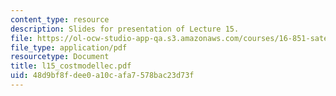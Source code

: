 ```yaml
---
content_type: resource
description: Slides for presentation of Lecture 15.
file: https://ol-ocw-studio-app-qa.s3.amazonaws.com/courses/16-851-satellite-engineering-fall-2003/48d9bf8fdee0a10cafa7578bac23d73f_l15_costmodellec.pdf
file_type: application/pdf
resourcetype: Document
title: l15_costmodellec.pdf
uid: 48d9bf8f-dee0-a10c-afa7-578bac23d73f
---
```

